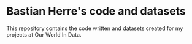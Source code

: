 # Bastian Herre's code and datasets

This repository contains the code written and datasets created for my projects at Our World In Data.